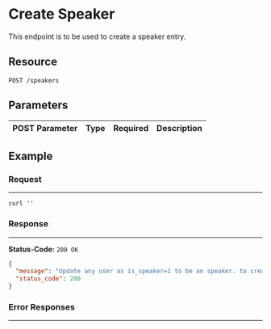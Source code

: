 # Create Speaker

This endpoint is to be used to create a speaker entry.

## Resource

```
POST /speakers
```

## Parameters

POST Parameter | Type   | Required | Description
:------------ | :----- | :------- | :----------


## Example

### Request

--------------------------------------------------------------------------------

```curl
curl ''
```

### Response

--------------------------------------------------------------------------------

**Status-Code:** `200 OK`

```json
{
  "message": "Update any user as is_speaker=1 to be an speaker. to create new user use user/create_profile endpoint",
  "status_code": 200
}
```

### Error Responses

--------------------------------------------------------------------------------
